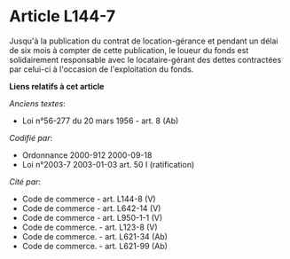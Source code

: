 # Article L144-7

Jusqu'à la publication du contrat de location-gérance et pendant un délai de six mois à compter de cette publication, le
loueur du fonds est solidairement responsable avec le locataire-gérant des dettes contractées par celui-ci à l'occasion de
l'exploitation du fonds.

**Liens relatifs à cet article**

_Anciens textes_:

  - Loi n°56-277 du 20 mars 1956 - art. 8 (Ab)

_Codifié par_:

  - Ordonnance 2000-912 2000-09-18
  - Loi n°2003-7 2003-01-03 art. 50 I (ratification)

_Cité par_:

  - Code de commerce - art. L144-8 (V)
  - Code de commerce - art. L642-14 (V)
  - Code de commerce - art. L950-1-1 (V)
  - Code de commerce. - art. L123-8 (V)
  - Code de commerce. - art. L621-34 (Ab)
  - Code de commerce. - art. L621-99 (Ab)
